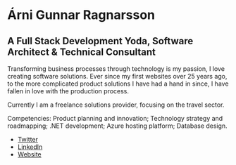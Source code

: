 # Árni Gunnar Ragnarsson

## A Full Stack Development Yoda, Software Architect & Technical Consultant

Transforming business processes through technology is my passion, I love creating software solutions. Ever since my first websites over 25 years ago, to the more complicated product solutions I have had a hand in since, I have fallen in love with the production process.

Currently I am a freelance solutions provider, focusing on the travel sector.

Competencies: Product planning and innovation; Technology strategy and roadmapping; .NET development; Azure hosting platform; Database design.

- [Twitter](https://twitter.com/arnigunnar)
- [LinkedIn](https://www.linkedin.com/in/arnigunnar)
- [Website](https://www.cloudconsulting.dev)
